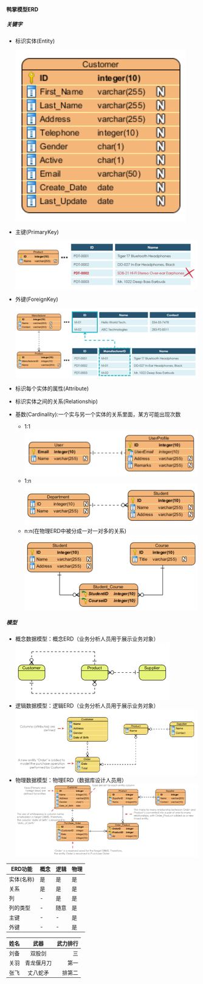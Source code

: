 #### 鸭掌模型ERD

##### 关键字

* 标识实体(Entity)

  ![img_1.png](crowfoot/Entity.png)

* 主键(PrimaryKey)
  
  ![img.png](crowfoot/PrimaryKey.png)
  
* 外键(ForeignKey)
  
  ![img.png](crowfoot/ForeignKey.png)
  
* 标识每个实体的属性(Attribute)
* 标识实体之间的关系(Relationship)
* 基数(Cardinality):一个实与另一个实体的关系里面，某方可能出现次数
    * 1:1
      ![img_1.png](crowfoot/C1-1.png)
    * 1:n
      ![img.png](crowfoot/C1-n.png)
    * n:n(在物理ERD中被分成一对一对多的关系)
      ![img.png](crowfoot/Cn-n.png)

##### 模型

* 概念数据模型：概念ERD（业务分析人员用于展示业务对象）
  ![img.png](crowfoot/ConceptModule.png)
* 逻辑数据模型：逻辑ERD（业务分析人员用于展示业务对象）
  ![img.png](crowfoot/LogicModule.png)
* 物理数据模型：物理ERD（数据库设计人员用）
  ![img.png](crowfoot/PhysiModule.png)

|ERD功能|概念|逻辑|物理|
|--|--|--|--|
实体(名称)|是|是|是|
关系|是|是|是|
列|-|是|是|
列的类型|-|随意|是|
主键|-|-|是|
外键|-|-|是|

姓名|武器|武力排行
:--|:--:|--:
刘备|双股剑|三
关羽|青龙偃月刀|第一
张飞|丈八蛇矛|排第二